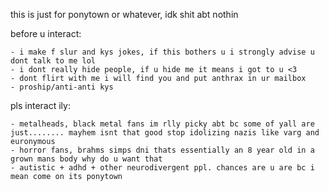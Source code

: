 this is just for ponytown or whatever, idk shit abt nothin

before u interact:

    - i make f slur and kys jokes, if this bothers u i strongly advise u dont talk to me lol
    - i dont really hide people, if u hide me it means i got to u <3
    - dont flirt with me i will find you and put anthrax in ur mailbox
    - proship/anti-anti kys

pls interact ily:

    - metalheads, black metal fans im rlly picky abt bc some of yall are just........ mayhem isnt that good stop idolizing nazis like varg and euronymous
    - horror fans, brahms simps dni thats essentially an 8 year old in a grown mans body why do u want that
    - autistic + adhd + other neurodivergent ppl. chances are u are bc i mean come on its ponytown


<!--
**METALEXPLOSION/METALEXPLOSION** is a ✨ _special_ ✨ repository because its `README.md` (this file) appears on your GitHub profile.

Here are some ideas to get you started:

- 🔭 I’m currently working on ...
- 🌱 I’m currently learning ...
- 👯 I’m looking to collaborate on ...
- 🤔 I’m looking for help with ...
- 💬 Ask me about ...
- 📫 How to reach me: ...
- 😄 Pronouns: ...
- ⚡ Fun fact: ...
-->
